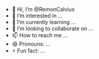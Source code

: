 - 👋 Hi, I’m @RemonCalvius
- 👀 I’m interested in ...
- 🌱 I’m currently learning ...
- 💞️ I’m looking to collaborate on ...
- 📫 How to reach me ...
- 😄 Pronouns: ...
- ⚡ Fun fact: ...

<!---
RemonCalvius/RemonCalvius is a ✨ special ✨ repository because its `README.md` (this file) appears on your GitHub profile.
You can click the Preview link to take a look at your changes.
--->
